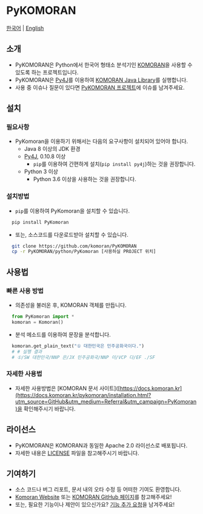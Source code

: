 # PyKOMORAN

[한국어](README.md) | [English](README.en.md)

## 소개

* PyKOMORAN은 Python에서 한국어 형태소 분석기인 [KOMORAN](https://github.com/shin285/KOMORAN)을 사용할 수 있도록 하는 프로젝트입니다.
* PyKOMORAN은 [Py4J](https://github.com/bartdag/py4j)를 이용하여 [KOMORAN Java Library](https://github.com/shin285/KOMORAN)를 실행합니다.
* 사용 중 이슈나 질문이 있다면 [PyKOMORAN 프로젝트](https://github.com/komoran/PyKOMORAN/issues)에 이슈를 남겨주세요.

## 설치

### 필요사항

* PyKomoran을 이용하기 위해서는 다음의 요구사항이 설치되어 있어야 합니다.
  * Java 8 이상의 JDK 환경
  * [Py4J](https://www.py4j.org/install.html), 0.10.8 이상
    * `pip`를 이용하여 간편하게 설치(`pip install py4j`)하는 것을 권장합니다.
  * Python 3 이상
    * Python 3.6 이상을 사용하는 것을 권장합니다.

### 설치방법

* `pip`를 이용하여 PyKomoran을 설치할 수 있습니다.

```sh
  pip install PyKomoran
```

* 또는, 소스코드를 다운로드받아 설치할 수 있습니다.

```sh
  git clone https://github.com/komoran/PyKOMORAN
  cp -r PyKOMORAN/python/PyKomoran [사용하실 PROJECT 위치]
```

## 사용법

### 빠른 사용 방법

* 의존성을 불러온 후, KOMORAN 객체를 만듭니다.

```python
  from PyKomoran import *
  komoran = Komoran()
```

* 분석 메소드를 이용하여 문장을 분석합니다.

```python
  komoran.get_plain_text("① 대한민국은 민주공화국이다.")
  # # 실행 결과
  # ①/SW 대한민국/NNP 은/JX 민주공화국/NNP 이/VCP 다/EF ./SF
```

### 자세한 사용법

* 자세한 사용방법은 [KOMORAN 문서 사이트]([https://docs.komoran.kr](https://docs.komoran.kr/pykomoran/installation.html?utm_source=GitHub&utm_medium=Referral&utm_campaign=PyKomoran)을 확인해주시기 바랍니다.

## 라이선스

* PyKOMORAN은 KOMORAN과 동일한 Apache 2.0 라이선스로 배포됩니다.
* 자세한 내용은 [LICENSE](LICENSE) 파일을 참고해주시기 바랍니다.

## 기여하기

* 소스 코드나 버그 리포트, 문서 내의 오타 수정 등 어떠한 기여도 환영합니다.
* [Komoran Website](https://www.shineware.co.kr/products/komoran/#demo?utm_source=GitHub&utm_medium=Referral&utm_campaign=PyKomoran) 또는 [KOMORAN GitHub 페이지](https://github.com/komoran)를 참고해주세요!
* 또는, 필요한 기능이나 제안이 있으신가요? [기능 추가 요청](https://github.com/komoran/PyKOMORAN/issues/new?template=FEATURE_REQUEST.md)을 남겨주세요!
